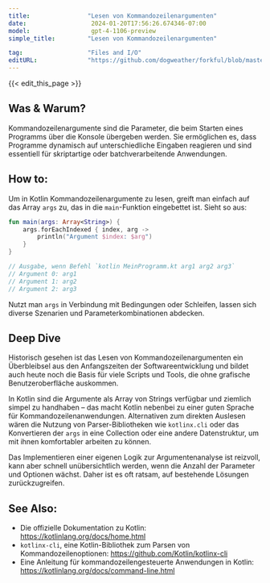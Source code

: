 ```yaml
---
title:                "Lesen von Kommandozeilenargumenten"
date:                  2024-01-20T17:56:26.674346-07:00
model:                 gpt-4-1106-preview
simple_title:         "Lesen von Kommandozeilenargumenten"

tag:                  "Files and I/O"
editURL:              "https://github.com/dogweather/forkful/blob/master/content/de/kotlin/reading-command-line-arguments.md"
---
```


{{< edit_this_page >}}

## Was & Warum?
Kommandozeilenargumente sind die Parameter, die beim Starten eines Programms über die Konsole übergeben werden. Sie ermöglichen es, dass Programme dynamisch auf unterschiedliche Eingaben reagieren und sind essentiell für skriptartige oder batchverarbeitende Anwendungen.

## How to:
Um in Kotlin Kommandozeilenargumente zu lesen, greift man einfach auf das Array `args` zu, das in die `main`-Funktion eingebettet ist. Sieht so aus:

```kotlin
fun main(args: Array<String>) {
    args.forEachIndexed { index, arg ->
        println("Argument $index: $arg")
    }
}

// Ausgabe, wenn Befehl `kotlin MeinProgramm.kt arg1 arg2 arg3`
// Argument 0: arg1
// Argument 1: arg2
// Argument 2: arg3
```

Nutzt man `args` in Verbindung mit Bedingungen oder Schleifen, lassen sich diverse Szenarien und Parameterkombinationen abdecken.

## Deep Dive
Historisch gesehen ist das Lesen von Kommandozeilenargumenten ein Überbleibsel aus den Anfangszeiten der Softwareentwicklung und bildet auch heute noch die Basis für viele Scripts und Tools, die ohne grafische Benutzeroberfläche auskommen. 

In Kotlin sind die Argumente als Array von Strings verfügbar und ziemlich simpel zu handhaben – das macht Kotlin nebenbei zu einer guten Sprache für Kommandozeilenanwendungen. Alternativen zum direkten Auslesen wären die Nutzung von Parser-Bibliotheken wie `kotlinx.cli` oder das Konvertieren der `args` in eine Collection oder eine andere Datenstruktur, um mit ihnen komfortabler arbeiten zu können.

Das Implementieren einer eigenen Logik zur Argumentenanalyse ist reizvoll, kann aber schnell unübersichtlich werden, wenn die Anzahl der Parameter und Optionen wächst. Daher ist es oft ratsam, auf bestehende Lösungen zurückzugreifen.

## See Also:
- Die offizielle Dokumentation zu Kotlin: https://kotlinlang.org/docs/home.html
- `kotlinx-cli`, eine Kotlin-Bibliothek zum Parsen von Kommandozeilenoptionen: https://github.com/Kotlin/kotlinx-cli
- Eine Anleitung für kommandozeilengesteuerte Anwendungen in Kotlin: https://kotlinlang.org/docs/command-line.html
